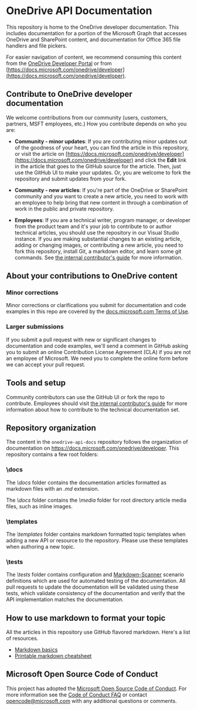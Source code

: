 # OneDrive API Documentation

This repository is home to the OneDrive developer documentation.
This includes documentation for a portion of the Microsoft Graph that accesses OneDrive and SharePoint content, and documentation for Office 365 file handlers and file pickers.

For easier navigation of content, we recommend consuming this content from the [OneDrive Developer Portal](https://developers.microsoft.com/onedrive) or from [https://docs.microsoft.com/onedrive/developer](https://docs.microsoft.com/onedrive/developer).

## Contribute to OneDrive developer documentation

We welcome contributions from our community (users, customers, partners, MSFT employees, etc.)
How you contribute depends on who you are:

* **Community - minor updates**: If you are contributing minor updates out of the goodness of your heart, you can find the article in this repository, or visit the article on [https://docs.microsoft.com/onedrive/developer](https://docs.microsoft.com/onedrive/developer) and click the **Edit** link in the article that goes to the GitHub source for the article.
Then, just use the GitHub UI to make your updates.
Or, you are welcome to fork the repository and submit updates from your fork.

* **Community - new articles**: If you're part of the OneDrive or SharePoint community and you want to create a new article, you need to work with an employee to help bring that new content in through a combination of work in the public and private repository.

* **Employees**: If you are a technical writer, program manager, or developer from the product team and it's your job to contribute to or author technical articles, you should use the repository in our Visual Studio instance.
If you are making substantial changes to an existing article, adding or changing images, or contributing a new article, you need to fork this repository, install Git, a markdown editor, and learn some git commands.
See [the internal contributor's guide](https://review.docs.microsoft.com/en-us/help/contribute/?branch=master) for more information.

## About your contributions to OneDrive content

### Minor corrections

Minor corrections or clarifications you submit for documentation and code examples in this repo are covered by the [docs.microsoft.com Terms of Use](https://docs.microsoft.com/legal/termsofuse).

### Larger submissions

If you submit a pull request with new or significant changes to documentation and code examples, we'll send a comment in GitHub asking you to submit an online Contribution License Agreement (CLA) if you are not an employee of Microsoft.
We need you to complete the online form before we can accept your pull request.

## Tools and setup

Community contributors can use the GitHub UI or fork the repo to contribute.
Employees should visit [the internal contributor's guide](https://review.docs.microsoft.com/en-us/help/contribute/?branch=master) for more information about how to contribute to the technical documentation set.

## Repository organization

The content in the `onedrive-api-docs` repository follows the organization of documentation on https://docs.microsoft.com/onedrive/developer. This repository contains a few root folders:

### \docs

The *\docs* folder contains the documentation articles formatted as markdown files with an *.md* extension.

The *\docs* folder contains the *\media* folder for root directory article media files, such as inline images.

### \templates

The *\templates* folder contains markdown formatted topic templates when adding a new API or resource to the repository.
Please use these templates when authoring a new topic.

### \tests

The *\tests* folder contains configuration and [Markdown-Scanner](https://github.com/onedrive/markdown-scanner) scenario definitions which are used for automated testing of the documentation.
All pull requests to update the documentation will be validated using these tests, which validate consistency of the documentation and verify that the API implementation matches the documentation.

## How to use markdown to format your topic
All the articles in this repository use GitHub flavored markdown.
Here's a list of resources.

* [Markdown basics](https://help.github.com/articles/markdown-basics/)
* [Printable markdown cheatsheet](./contributor-guide/media/documents/markdown-cheatsheet.pdf?raw=true)

## Microsoft Open Source Code of Conduct

This project has adopted the [Microsoft Open Source Code of Conduct](https://opensource.microsoft.com/codeofconduct/).
For more information see the [Code of Conduct FAQ](https://opensource.microsoft.com/codeofconduct/faq/) or contact [opencode@microsoft.com](mailto:opencode@microsoft.com) with any additional questions or comments.